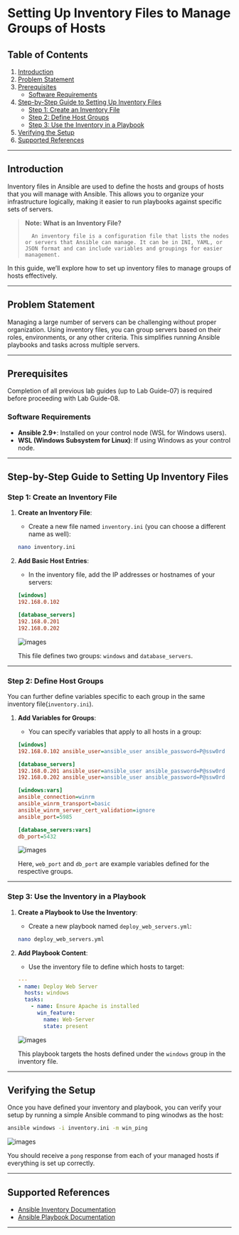 # Setting Up Inventory Files to Manage Groups of Hosts

## Table of Contents

1. [Introduction](#introduction)
2. [Problem Statement](#problem-statement)
3. [Prerequisites](#prerequisites)
   - [Software Requirements](#software-requirements)
4. [Step-by-Step Guide to Setting Up Inventory Files](#step-by-step-guide-to-setting-up-inventory-files)
   - [Step 1: Create an Inventory File](#step-1-create-an-inventory-file)
   - [Step 2: Define Host Groups](#step-2-define-host-groups)
   - [Step 3: Use the Inventory in a Playbook](#step-3-use-the-inventory-in-a-playbook)
5. [Verifying the Setup](#verifying-the-setup)
6. [Supported References](#supported-references)

---

## Introduction

Inventory files in Ansible are used to define the hosts and groups of hosts that you will manage with Ansible. This allows you to organize your infrastructure logically, making it easier to run playbooks against specific sets of servers.

> **Note: What is an Inventory File?**
>
>       An inventory file is a configuration file that lists the nodes or servers that Ansible can manage. It can be in INI, YAML, or JSON format and can include variables and groupings for easier management.

In this guide, we’ll explore how to set up inventory files to manage groups of hosts effectively.

---

## Problem Statement

Managing a large number of servers can be challenging without proper organization. Using inventory files, you can group servers based on their roles, environments, or any other criteria. This simplifies running Ansible playbooks and tasks across multiple servers.

---

## Prerequisites
Completion of all previous lab guides (up to Lab Guide-07) is required before proceeding with Lab Guide-08.

### Software Requirements

- **Ansible 2.9+**: Installed on your control node (WSL for Windows users).
- **WSL (Windows Subsystem for Linux)**: If using Windows as your control node.

---

## Step-by-Step Guide to Setting Up Inventory Files

### Step 1: Create an Inventory File

1. **Create an Inventory File**:

   - Create a new file named `inventory.ini` (you can choose a different name as well):

   ```bash
   nano inventory.ini
   ```

2. **Add Basic Host Entries**:
   - In the inventory file, add the IP addresses or hostnames of your servers:

   ```ini
   [windows]
   192.168.0.102

   [database_servers]
   192.168.0.201
   192.168.0.202
   ```

   ![images](../Ansible/images/ansible-48.png)

   This file defines two groups: `windows` and `database_servers`.

---

### Step 2: Define Host Groups

You can further define variables specific to each group in the same inventory file(`inventory.ini`).

1. **Add Variables for Groups**:

   - You can specify variables that apply to all hosts in a group:

   ```ini
   [windows]
   192.168.0.102 ansible_user=ansible_user ansible_password=P@ssw0rd

   [database_servers]
   192.168.0.201 ansible_user=ansible_user ansible_password=P@ssw0rd
   192.168.0.202 ansible_user=ansible_user ansible_password=P@ssw0rd

   [windows:vars]
   ansible_connection=winrm 
   ansible_winrm_transport=basic 
   ansible_winrm_server_cert_validation=ignore 
   ansible_port=5985

   [database_servers:vars]
   db_port=5432
   ```

   ![images](../Ansible/images/ansible-49.png)

   Here, `web_port` and `db_port` are example variables defined for the respective groups.

---

### Step 3: Use the Inventory in a Playbook

1. **Create a Playbook to Use the Inventory**:
   - Create a new playbook named `deploy_web_servers.yml`:

   ```bash
   nano deploy_web_servers.yml
   ```

2. **Add Playbook Content**:
   - Use the inventory file to define which hosts to target:

   ```yaml
   ---
   - name: Deploy Web Server
     hosts: windows
     tasks:
       - name: Ensure Apache is installed
         win_feature:
           name: Web-Server
           state: present
   ```

   ![images](../Ansible/images/ansible-50.png)

   This playbook targets the hosts defined under the `windows` group in the inventory file.

---

## Verifying the Setup

Once you have defined your inventory and playbook, you can verify your setup by running a simple Ansible command to ping winodws as the host:

```bash
ansible windows -i inventory.ini -m win_ping
```

![images](../Ansible/images/ansible-51.png)

You should receive a `pong` response from each of your managed hosts if everything is set up correctly.

---

## Supported References

- [Ansible Inventory Documentation](https://docs.ansible.com/ansible/latest/user_guide/intro_inventory.html)
- [Ansible Playbook Documentation](https://docs.ansible.com/ansible/latest/user_guide/playbooks.html)

---